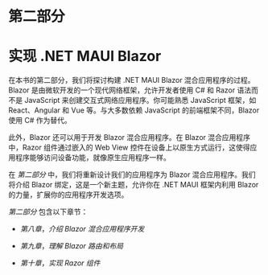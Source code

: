 # 第二部分

# 实现 .NET MAUI Blazor

在本书的第二部分，我们将探讨构建 .NET MAUI Blazor 混合应用程序的过程。Blazor 是由微软开发的一个现代网络框架，允许开发者使用 C# 和 Razor 语法而不是 JavaScript 来创建交互式网络应用程序。你可能熟悉 JavaScript 框架，如 React、Angular 和 Vue 等。与大多数依赖 JavaScript 的前端框架不同，Blazor 使用 C# 作为替代。

此外，Blazor 还可以用于开发 Blazor 混合应用程序。在 Blazor 混合应用程序中，Razor 组件通过嵌入的 Web View 控件在设备上以原生方式运行，这使得应用程序能够访问设备功能，就像原生应用程序一样。

在 *第二部分* 中，我们将重新设计我们的应用程序为 Blazor 混合应用程序。我们将介绍 Blazor 绑定，这是一个新主题，允许你在 .NET MAUI 框架内利用 Blazor 的力量，扩展你的应用程序开发选项。

*第二部分* 包含以下章节：

+   *第八章*，*介绍 Blazor 混合应用程序开发*

+   *第九章*，*理解 Blazor 路由和布局*

+   *第十章*，*实现 Razor 组件*

